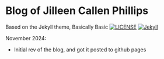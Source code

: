 # Blog of Jilleen Callen Phillips

Based on the Jekyll theme, Basically Basic
[![LICENSE](https://img.shields.io/badge/license-MIT-lightgrey.svg)](https://github.com/mmistakes/jekyll-theme-basically-basic/blob/master/LICENSE)
[![Jekyll](https://img.shields.io/badge/jekyll-%3E%3D%203.6-blue.svg)](https://jekyllrb.com/)

November 2024:
- Initial rev of the blog, and got it posted to github pages
